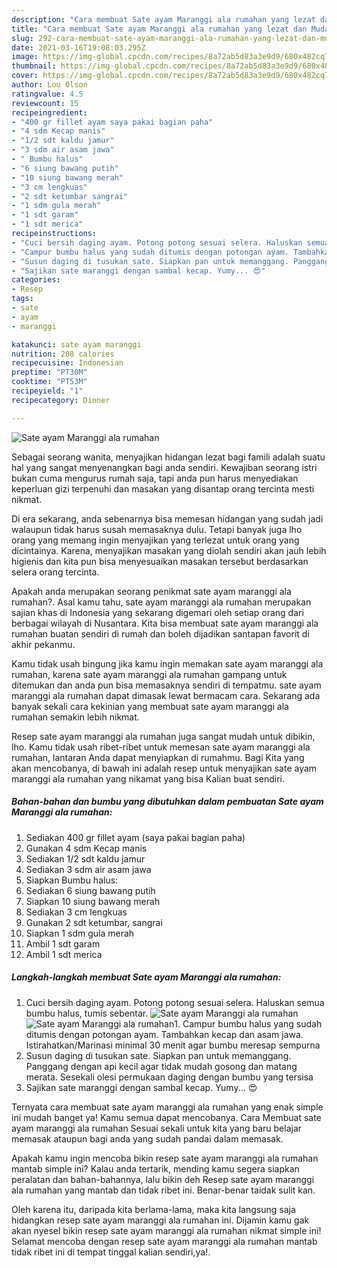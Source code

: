 ```yaml
---
description: "Cara membuat Sate ayam Maranggi ala rumahan yang lezat dan Mudah Dibuat"
title: "Cara membuat Sate ayam Maranggi ala rumahan yang lezat dan Mudah Dibuat"
slug: 292-cara-membuat-sate-ayam-maranggi-ala-rumahan-yang-lezat-dan-mudah-dibuat
date: 2021-03-16T19:08:03.295Z
image: https://img-global.cpcdn.com/recipes/8a72ab5d83a3e9d9/680x482cq70/sate-ayam-maranggi-ala-rumahan-foto-resep-utama.jpg
thumbnail: https://img-global.cpcdn.com/recipes/8a72ab5d83a3e9d9/680x482cq70/sate-ayam-maranggi-ala-rumahan-foto-resep-utama.jpg
cover: https://img-global.cpcdn.com/recipes/8a72ab5d83a3e9d9/680x482cq70/sate-ayam-maranggi-ala-rumahan-foto-resep-utama.jpg
author: Lou Olson
ratingvalue: 4.5
reviewcount: 15
recipeingredient:
- "400 gr fillet ayam saya pakai bagian paha"
- "4 sdm Kecap manis"
- "1/2 sdt kaldu jamur"
- "3 sdm air asam jawa"
- " Bumbu halus"
- "6 siung bawang putih"
- "10 siung bawang merah"
- "3 cm lengkuas"
- "2 sdt ketumbar sangrai"
- "1 sdm gula merah"
- "1 sdt garam"
- "1 sdt merica"
recipeinstructions:
- "Cuci bersih daging ayam. Potong potong sesuai selera. Haluskan semua bumbu halus, tumis sebentar."
- "Campur bumbu halus yang sudah ditumis dengan potongan ayam. Tambahkan kecap dan asam jawa. Istirahatkan/Marinasi minimal 30 menit agar bumbu meresap sempurna"
- "Susun daging di tusukan sate. Siapkan pan untuk memanggang. Panggang dengan api kecil agar tidak mudah gosong dan matang merata. Sesekali olesi permukaan daging dengan bumbu yang tersisa"
- "Sajikan sate maranggi dengan sambal kecap. Yumy... 😍"
categories:
- Resep
tags:
- sate
- ayam
- maranggi

katakunci: sate ayam maranggi 
nutrition: 208 calories
recipecuisine: Indonesian
preptime: "PT30M"
cooktime: "PT53M"
recipeyield: "1"
recipecategory: Dinner

---
```



![Sate ayam Maranggi ala rumahan](https://img-global.cpcdn.com/recipes/8a72ab5d83a3e9d9/680x482cq70/sate-ayam-maranggi-ala-rumahan-foto-resep-utama.jpg)

Sebagai seorang wanita, menyajikan hidangan lezat bagi famili adalah suatu hal yang sangat menyenangkan bagi anda sendiri. Kewajiban seorang istri bukan cuma mengurus rumah saja, tapi anda pun harus menyediakan keperluan gizi terpenuhi dan masakan yang disantap orang tercinta mesti nikmat.

Di era  sekarang, anda sebenarnya bisa memesan hidangan yang sudah jadi walaupun tidak harus susah memasaknya dulu. Tetapi banyak juga lho orang yang memang ingin menyajikan yang terlezat untuk orang yang dicintainya. Karena, menyajikan masakan yang diolah sendiri akan jauh lebih higienis dan kita pun bisa menyesuaikan masakan tersebut berdasarkan selera orang tercinta. 



Apakah anda merupakan seorang penikmat sate ayam maranggi ala rumahan?. Asal kamu tahu, sate ayam maranggi ala rumahan merupakan sajian khas di Indonesia yang sekarang digemari oleh setiap orang dari berbagai wilayah di Nusantara. Kita bisa membuat sate ayam maranggi ala rumahan buatan sendiri di rumah dan boleh dijadikan santapan favorit di akhir pekanmu.

Kamu tidak usah bingung jika kamu ingin memakan sate ayam maranggi ala rumahan, karena sate ayam maranggi ala rumahan gampang untuk ditemukan dan anda pun bisa memasaknya sendiri di tempatmu. sate ayam maranggi ala rumahan dapat dimasak lewat bermacam cara. Sekarang ada banyak sekali cara kekinian yang membuat sate ayam maranggi ala rumahan semakin lebih nikmat.

Resep sate ayam maranggi ala rumahan juga sangat mudah untuk dibikin, lho. Kamu tidak usah ribet-ribet untuk memesan sate ayam maranggi ala rumahan, lantaran Anda dapat menyiapkan di rumahmu. Bagi Kita yang akan mencobanya, di bawah ini adalah resep untuk menyajikan sate ayam maranggi ala rumahan yang nikamat yang bisa Kalian buat sendiri.

<!--inarticleads1-->

##### Bahan-bahan dan bumbu yang dibutuhkan dalam pembuatan Sate ayam Maranggi ala rumahan:

1. Sediakan 400 gr fillet ayam (saya pakai bagian paha)
1. Gunakan 4 sdm Kecap manis
1. Sediakan 1/2 sdt kaldu jamur
1. Sediakan 3 sdm air asam jawa
1. Siapkan  Bumbu halus:
1. Sediakan 6 siung bawang putih
1. Siapkan 10 siung bawang merah
1. Sediakan 3 cm lengkuas
1. Gunakan 2 sdt ketumbar, sangrai
1. Siapkan 1 sdm gula merah
1. Ambil 1 sdt garam
1. Ambil 1 sdt merica




<!--inarticleads2-->

##### Langkah-langkah membuat Sate ayam Maranggi ala rumahan:

1. Cuci bersih daging ayam. Potong potong sesuai selera. Haluskan semua bumbu halus, tumis sebentar.
<img src="https://img-global.cpcdn.com/steps/ca3d1ec0ef8ba7ca/160x128cq70/sate-ayam-maranggi-ala-rumahan-langkah-memasak-1-foto.jpg" alt="Sate ayam Maranggi ala rumahan"><img src="https://img-global.cpcdn.com/steps/e8a531ed21f39927/160x128cq70/sate-ayam-maranggi-ala-rumahan-langkah-memasak-1-foto.jpg" alt="Sate ayam Maranggi ala rumahan">1. Campur bumbu halus yang sudah ditumis dengan potongan ayam. Tambahkan kecap dan asam jawa. Istirahatkan/Marinasi minimal 30 menit agar bumbu meresap sempurna
1. Susun daging di tusukan sate. Siapkan pan untuk memanggang. Panggang dengan api kecil agar tidak mudah gosong dan matang merata. Sesekali olesi permukaan daging dengan bumbu yang tersisa
1. Sajikan sate maranggi dengan sambal kecap. Yumy... 😍




Ternyata cara membuat sate ayam maranggi ala rumahan yang enak simple ini mudah banget ya! Kamu semua dapat mencobanya. Cara Membuat sate ayam maranggi ala rumahan Sesuai sekali untuk kita yang baru belajar memasak ataupun bagi anda yang sudah pandai dalam memasak.

Apakah kamu ingin mencoba bikin resep sate ayam maranggi ala rumahan mantab simple ini? Kalau anda tertarik, mending kamu segera siapkan peralatan dan bahan-bahannya, lalu bikin deh Resep sate ayam maranggi ala rumahan yang mantab dan tidak ribet ini. Benar-benar taidak sulit kan. 

Oleh karena itu, daripada kita berlama-lama, maka kita langsung saja hidangkan resep sate ayam maranggi ala rumahan ini. Dijamin kamu gak akan nyesel bikin resep sate ayam maranggi ala rumahan nikmat simple ini! Selamat mencoba dengan resep sate ayam maranggi ala rumahan mantab tidak ribet ini di tempat tinggal kalian sendiri,ya!.

